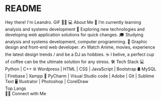 # README
Hey there! I'm Leandro.  GIF  👨🏻‍
💻 About Me 
🔭   I’m currently learning analysis and systems development 
🤔   Exploring new technologies and developing web application solutions for quick changes. 
🎓   Studying analysis and systems development, computer programming. 
💼   Graphic design and front-end web developer. 
✍️   Watch Anime, movies, experience the latest design trends / and be a DJ as hobbies. 
☕   I belive, a perfect cup of coffee can be the ultimate solution for any stress. 
🛠 Tech Stack 
💻   Python | C++ 
🌐   Wordpress | HTML | CSS | JavaScript | Bootstrap 
🛢    MySQL | Firebase | Xampp 
🔧  PyCharm | Visual Studio code | Adobe | Git | Sublime Text 
🖥    Illustrator | Photoshop | CorelDraw  
Top Langs  
🤝🏻 Connect with Me
